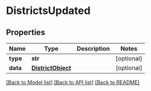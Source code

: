 # DistrictsUpdated

## Properties
Name | Type | Description | Notes
------------ | ------------- | ------------- | -------------
**type** | **str** |  | [optional] 
**data** | [**DistrictObject**](DistrictObject.md) |  | [optional] 

[[Back to Model list]](README.md#documentation-for-models) [[Back to API list]](README.md#documentation-for-api-endpoints) [[Back to README]](README.md)


